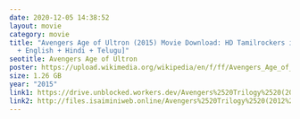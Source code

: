 ```yaml
---
date: 2020-12-05 14:38:52
layout: movie
category: movie
title: "Avengers Age of Ultron (2015) Movie Download: HD Tamilrockers in [Tamil
  + English + Hindi + Telugu]"
seotitle: Avengers Age of Ultron
poster: https://upload.wikimedia.org/wikipedia/en/f/ff/Avengers_Age_of_Ultron_poster.jpg
size: 1.26 GB
year: "2015"
link1: https://drive.unblocked.workers.dev/Avengers%2520Trilogy%2520(2012%2520to%25202018)/www.TamilRockers.cl%2520-%2520Avengers%2520Age%2520of%2520Ultron%2520(2015)%5B720p%2520-%2520BDRip%2520-%2520%5BTamil%2520%2B%2520Telugu%2520%2B%2520Hindi%2520%2B%2520Eng%5D.mkv?rootId=0AN9zhQ1hps-9Uk9PVA
link2: http://files.isaiminiweb.online/Avengers%2520Trilogy%2520(2012%2520to%25202018)/www.TamilRockers.cl%2520-%2520Avengers%2520Age%2520of%2520Ultron%2520(2015)%5B720p%2520-%2520BDRip%2520-%2520%5BTamil%2520%2B%2520Telugu%2520%2B%2520Hindi%2520%2B%2520Eng%5D.mkv?rootId=0AN9zhQ1hps-9Uk9PVA
---
```

